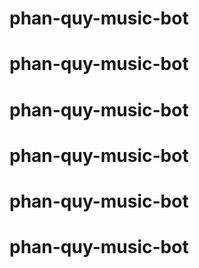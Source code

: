 
# phan-quy-music-bot
# phan-quy-music-bot
# phan-quy-music-bot
# phan-quy-music-bot
# phan-quy-music-bot
# phan-quy-music-bot
